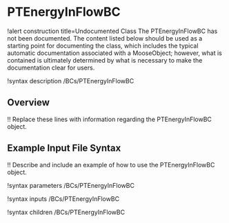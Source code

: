 # PTEnergyInFlowBC

!alert construction title=Undocumented Class
The PTEnergyInFlowBC has not been documented. The content listed below should be used as a starting point for
documenting the class, which includes the typical automatic documentation associated with a
MooseObject; however, what is contained is ultimately determined by what is necessary to make the
documentation clear for users.

!syntax description /BCs/PTEnergyInFlowBC

## Overview

!! Replace these lines with information regarding the PTEnergyInFlowBC object.

## Example Input File Syntax

!! Describe and include an example of how to use the PTEnergyInFlowBC object.

!syntax parameters /BCs/PTEnergyInFlowBC

!syntax inputs /BCs/PTEnergyInFlowBC

!syntax children /BCs/PTEnergyInFlowBC
